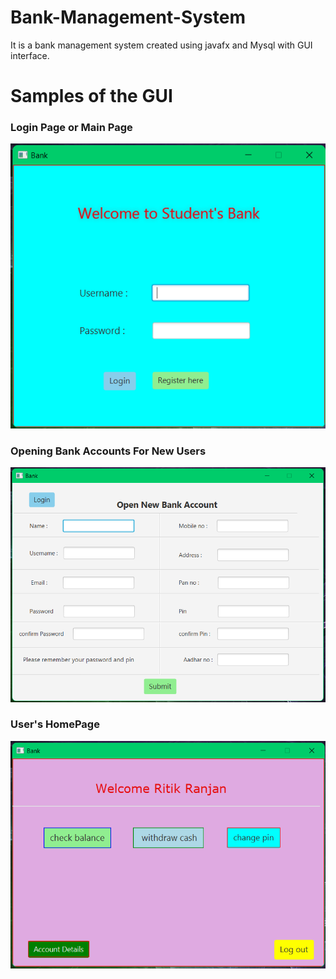 # Bank-Management-System
It is a bank management system created using javafx and Mysql with GUI interface.

# Samples of the GUI

### Login Page or Main Page
![alt text](http://github.com/ritikranjan12/Bank-Management-System/blob/main/bank1.png?raw=true)


### Opening Bank Accounts For New Users 
![alt text](http://github.com/ritikranjan12/Bank-Management-System/blob/main/bank2.png?raw=true)

### User's HomePage
![alt text](http://github.com/ritikranjan12/Bank-Management-System/blob/main/bank3.png?raw=true)
